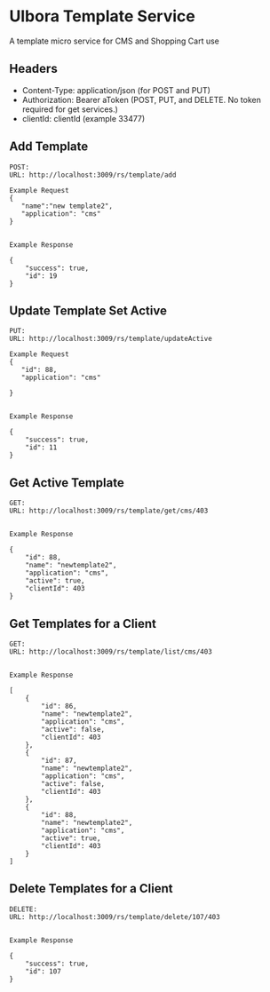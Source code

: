 Ulbora Template Service
==============

A template micro service for CMS and Shopping Cart use


## Headers
- Content-Type: application/json (for POST and PUT)
- Authorization: Bearer aToken (POST, PUT, and DELETE. No token required for get services.)
- clientId: clientId (example 33477)



## Add Template

```
POST:
URL: http://localhost:3009/rs/template/add

Example Request
{
   "name":"new template2",
   "application": "cms"   
}
  
```

```
Example Response   

{
    "success": true,
    "id": 19
}

```


## Update Template Set Active

```
PUT:
URL: http://localhost:3009/rs/template/updateActive

Example Request
{
   "id": 88,
   "application": "cms"
   
}
  
```

```
Example Response   

{
    "success": true,
    "id": 11
}

```


## Get Active Template

```
GET:
URL: http://localhost:3009/rs/template/get/cms/403
  
```

```
Example Response   

{
    "id": 88,
    "name": "newtemplate2",
    "application": "cms",
    "active": true,
    "clientId": 403
}

```


## Get Templates for a Client

```
GET:
URL: http://localhost:3009/rs/template/list/cms/403
  
```

```
Example Response   

[
    {
        "id": 86,
        "name": "newtemplate2",
        "application": "cms",
        "active": false,
        "clientId": 403
    },
    {
        "id": 87,
        "name": "newtemplate2",
        "application": "cms",
        "active": false,
        "clientId": 403
    },
    {
        "id": 88,
        "name": "newtemplate2",
        "application": "cms",
        "active": true,
        "clientId": 403
    }
]

```


## Delete Templates for a Client

```
DELETE:
URL: http://localhost:3009/rs/template/delete/107/403
  
```

```
Example Response   

{
    "success": true,
    "id": 107
}

```

